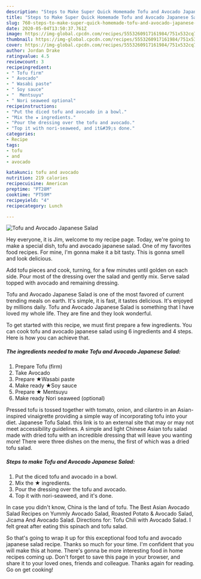 ```yaml
---
description: "Steps to Make Super Quick Homemade Tofu and Avocado Japanese Salad"
title: "Steps to Make Super Quick Homemade Tofu and Avocado Japanese Salad"
slug: 760-steps-to-make-super-quick-homemade-tofu-and-avocado-japanese-salad
date: 2020-05-04T13:50:37.761Z
image: https://img-global.cpcdn.com/recipes/5553260917161984/751x532cq70/tofu-and-avocado-japanese-salad-recipe-main-photo.jpg
thumbnail: https://img-global.cpcdn.com/recipes/5553260917161984/751x532cq70/tofu-and-avocado-japanese-salad-recipe-main-photo.jpg
cover: https://img-global.cpcdn.com/recipes/5553260917161984/751x532cq70/tofu-and-avocado-japanese-salad-recipe-main-photo.jpg
author: Jordan Drake
ratingvalue: 4.5
reviewcount: 3
recipeingredient:
- " Tofu firm"
- " Avocado"
- " Wasabi paste"
- " Soy sauce"
- "  Mentsuyu"
- " Nori seaweed optional"
recipeinstructions:
- "Put the diced tofu and avocado in a bowl."
- "Mix the ★ ingredients."
- "Pour the dressing over the tofu and avocado."
- "Top it with nori-seaweed, and it&#39;s done."
categories:
- Recipe
tags:
- tofu
- and
- avocado

katakunci: tofu and avocado 
nutrition: 219 calories
recipecuisine: American
preptime: "PT28M"
cooktime: "PT59M"
recipeyield: "4"
recipecategory: Lunch

---
```



![Tofu and Avocado Japanese Salad](https://img-global.cpcdn.com/recipes/5553260917161984/751x532cq70/tofu-and-avocado-japanese-salad-recipe-main-photo.jpg)

Hey everyone, it is Jim, welcome to my recipe page. Today, we're going to make a special dish, tofu and avocado japanese salad. One of my favorites food recipes. For mine, I'm gonna make it a bit tasty. This is gonna smell and look delicious.

Add tofu pieces and cook, turning, for a few minutes until golden on each side. Pour most of the dressing over the salad and gently mix. Serve salad topped with avocado and remaining dressing.

Tofu and Avocado Japanese Salad is one of the most favored of current trending meals on earth. It's simple, it is fast, it tastes delicious. It's enjoyed by millions daily. Tofu and Avocado Japanese Salad is something that I have loved my whole life. They are fine and they look wonderful.


To get started with this recipe, we must first prepare a few ingredients. You can cook tofu and avocado japanese salad using 6 ingredients and 4 steps. Here is how you can achieve that.

<!--inarticleads1-->

##### The ingredients needed to make Tofu and Avocado Japanese Salad:

1. Prepare  Tofu (firm)
1. Take  Avocado
1. Prepare  ★Wasabi paste
1. Make ready  ★Soy sauce
1. Prepare  ★ Mentsuyu
1. Make ready  Nori seaweed (optional)


Pressed tofu is tossed together with tomato, onion, and cilantro in an Asian-inspired vinaigrette providing a simple way of incorporating tofu into your diet. Japanese Tofu Salad. this link is to an external site that may or may not meet accessibility guidelines. A simple and light Chinese Asian tofu salad made with dried tofu with an incredible dressing that will leave you wanting more! There were three dishes on the menu, the first of which was a dried tofu salad. 

<!--inarticleads2-->

##### Steps to make Tofu and Avocado Japanese Salad:

1. Put the diced tofu and avocado in a bowl.
1. Mix the ★ ingredients.
1. Pour the dressing over the tofu and avocado.
1. Top it with nori-seaweed, and it&#39;s done.


In case you didn&#39;t know, China is the land of tofu. The Best Asian Avocado Salad Recipes on Yummly Avocado Salad, Roasted Potato &amp; Avocado Salad, Jicama And Avocado Salad. Directions for: Tofu Chili with Avocado Salad. I felt great after eating this spinach and tofu salad. 

So that's going to wrap it up for this exceptional food tofu and avocado japanese salad recipe. Thanks so much for your time. I'm confident that you will make this at home. There's gonna be more interesting food in home recipes coming up. Don't forget to save this page in your browser, and share it to your loved ones, friends and colleague. Thanks again for reading. Go on get cooking!

